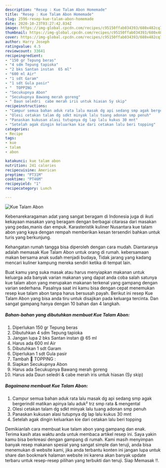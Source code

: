 ```yaml
---
description: "Resep : Kue Talam Abon Homemade"
title: "Resep : Kue Talam Abon Homemade"
slug: 2596-resep-kue-talam-abon-homemade
date: 2020-10-23T03:27:42.834Z
image: https://img-global.cpcdn.com/recipes/c95150ffab034393/680x482cq70/kue-talam-abon-foto-resep-utama.jpg
thumbnail: https://img-global.cpcdn.com/recipes/c95150ffab034393/680x482cq70/kue-talam-abon-foto-resep-utama.jpg
cover: https://img-global.cpcdn.com/recipes/c95150ffab034393/680x482cq70/kue-talam-abon-foto-resep-utama.jpg
author: Harry Joseph
ratingvalue: 4.5
reviewcount: 33641
recipeingredient:
- "150 gr Tepung beras"
- "4 sdm Tepung tapioka"
- "2 bks Santan instan  65 ml"
- "600 ml Air"
- "1 sdt Garam"
- "1 sdt Gula pasir"
- "  TOPPING "
- "Secukupnya Abon"
- "Secukupnya Bawang merah goreng"
- " Daun seledri  cabe merah iris untuk hiasan Sy skip"
recipeinstructions:
- "Campur semua bahan aduk rata lalu masak dg api sedang smp agak bergerindil matikan apinya lalu aduk² trz smp rata &amp; mengental"
- "Olesi cetakan talam dg sdkt minyak lalu tuang adonan smp penuh"
- "Panaskan kukusan alasi tutupnya dg lap lalu kukus 30 mnt"
- "Setelah agak dingin keluarkan kie dari cetakan lalu beri topping"
categories:
- Recipe
tags:
- kue
- talam
- abon

katakunci: kue talam abon 
nutrition: 241 calories
recipecuisine: American
preptime: "PT31M"
cooktime: "PT46M"
recipeyield: "1"
recipecategory: Lunch

---
```



![Kue Talam Abon](https://img-global.cpcdn.com/recipes/c95150ffab034393/680x482cq70/kue-talam-abon-foto-resep-utama.jpg)

Kebenarekaragaman adat yang sangat beragam di Indonesia juga di ikuti kekayaan masakan yang beragam dengan berbagai citarasa dari masakan yang pedas,manis dan empuk. Karasteristik kuliner Nusantara kue talam abon yang kaya dengan rempah memberikan kesan tersendiri bahkan untuk turis yang berkunjung.




Kehangatan rumah tangga bisa diperoleh dengan cara mudah. Diantaranya adalah memasak Kue Talam Abon untuk orang di rumah. kebersamaan makan bersama anak sudah menjadi budaya, Tidak jarang yang kadang mencari kuliner kampung mereka sendiri ketika di tempat lain.

Buat kamu yang suka masak atau harus menyiapkan makanan untuk keluarga ada banyak varian makanan yang dapat anda coba salah satunya kue talam abon yang merupakan makanan terkenal yang gampang dengan varian sederhana. Pasalnya saat ini kamu bisa dengan cepat menemukan resep kue talam abon tanpa harus bersusah payah.
Berikut ini resep Kue Talam Abon yang bisa anda tiru untuk disajikan pada keluarga tercinta. Dan sangat gampang hanya dengan 10 bahan dan 4 langkah.


<!--inarticleads1-->

##### Bahan-bahan yang dibutuhkan membuat Kue Talam Abon:

1. Diperlukan 150 gr Tepung beras
1. Dibutuhkan 4 sdm Tepung tapioka
1. Jangan lupa 2 bks Santan instan @ 65 ml
1. Harus ada 600 ml Air
1. Dibutuhkan 1 sdt Garam
1. Diperlukan 1 sdt Gula pasir
1. Tambah  🧁 TOPPING :
1. Siapkan Secukupnya Abon
1. Harus ada Secukupnya Bawang merah goreng
1. Harus ada  Daun seledri &amp; cabe merah iris untuk hiasan (Sy skip)




<!--inarticleads2-->

##### Bagaimana membuat  Kue Talam Abon:

1. Campur semua bahan aduk rata lalu masak dg api sedang smp agak bergerindil matikan apinya lalu aduk² trz smp rata &amp; mengental
1. Olesi cetakan talam dg sdkt minyak lalu tuang adonan smp penuh
1. Panaskan kukusan alasi tutupnya dg lap lalu kukus 30 mnt
1. Setelah agak dingin keluarkan kie dari cetakan lalu beri topping




Demikianlah cara membuat kue talam abon yang gampang dan enak. Terima kasih atas waktu anda untuk membaca artikel resep ini. Saya yakin kamu bisa berkreasi dengan gampang di rumah. Kami masih menyimpan banyak resep makanan spesial yang sangat simple dan teruji, anda bisa menemukan di website kami, jika anda terbantu konten ini jangan lupa untuk share dan bookmark halaman website ini karena akan banyak update terbaru untuk resep-resep pilihan yang terbukti dan teruji. Siap Memasak !!. 
